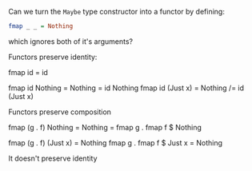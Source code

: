 Can we turn the `Maybe` type constructor into a functor by defining:

```haskell
fmap _ _ = Nothing
```

which ignores both of it's arguments?

Functors preserve identity:

fmap id = id

fmap id Nothing = Nothing = id Nothing
fmap id (Just x) = Nothing /= id (Just x)

Functors preserve composition

fmap (g . f) Nothing = Nothing = fmap g . fmap f $ Nothing

fmap (g . f) (Just x) = Nothing
fmap g . fmap f $ Just x = Nothing

It doesn't preserve identity